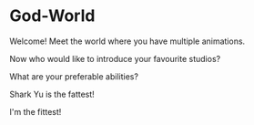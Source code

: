 # God-World

Welcome! Meet the world where you have multiple animations.

Now who would like to introduce your favourite studios?

What are your preferable abilities?

Shark Yu is the fattest!

I'm the fittest!